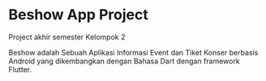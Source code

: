 # Beshow App Project

Project akhir semester Kelompok 2

Beshow adalah Sebuah Aplikasi Informasi Event dan Tiket Konser berbasis Android
yang dikembangkan dengan Bahasa Dart dengan framework Flutter.
